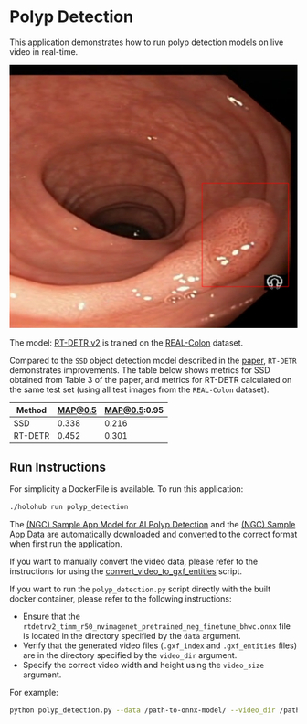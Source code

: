 # Polyp Detection

This application demonstrates how to run polyp detection models on live video in real-time.

![Polyp Detection](polyp_detection.png)


The model: [RT-DETR v2](https://github.com/lyuwenyu/RT-DETR) is trained on the [REAL-Colon](https://www.nature.com/articles/s41597-024-03359-0) dataset.

Compared to the `SSD` object detection model described in the [paper](https://www.nature.com/articles/s41597-024-03359-0), `RT-DETR` demonstrates improvements. The table below shows metrics for SSD obtained from Table 3 of the paper, and metrics for RT-DETR calculated on the same test set (using all test images from the `REAL-Colon` dataset).

| Method  | MAP@0.5 | MAP@0.5:0.95 |
|---------|---------|--------------|
| SSD     | 0.338   | 0.216        |
| RT-DETR | 0.452   | 0.301        |


## Run Instructions

For simplicity a DockerFile is available. To run this application:

```Bash
./holohub run polyp_detection
```

The [(NGC) Sample App Model for AI Polyp Detection](https://catalog.ngc.nvidia.com/orgs/nvidia/teams/clara-holoscan/models/polyp_detection_rt_detr_model) and the [(NGC) Sample App Data](https://catalog.ngc.nvidia.com/orgs/nvidia/teams/clara-holoscan/resources/holoscan_colonoscopy_sample_data) are automatically downloaded and converted to the correct format when first run the application.

If you want to manually convert the video data, please refer to the instructions for using the [convert_video_to_gxf_entities](https://github.com/nvidia-holoscan/holoscan-sdk/tree/main/scripts#convert_video_to_gxf_entitiespy) script.

If you want to run the `polyp_detection.py` script directly with the built docker container, please refer to the following instructions:

- Ensure that the `rtdetrv2_timm_r50_nvimagenet_pretrained_neg_finetune_bhwc.onnx` file is located in the directory specified by the `data` argument.
- Verify that the generated video files (`.gxf_index` and `.gxf_entities` files) are in the directory specified by the `video_dir` argument.
- Specify the correct video width and height using the `video_size` argument.

For example:
```Bash
python polyp_detection.py --data /path-to-onnx-model/ --video_dir /path-to-video/ --video_size "(width, height)"
```
